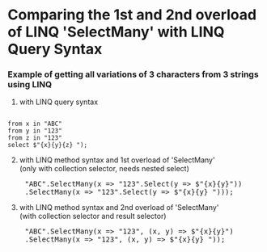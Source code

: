 # Comparing the 1st and 2nd overload of LINQ 'SelectMany' with LINQ Query Syntax

### Example of getting all variations of 3 characters from 3 strings using LINQ

1. with LINQ query syntax

<code>
from x in "ABC"
from y in "123"
from z in "123"
select $"{x}{y}{z} ");
</code>

2. with LINQ method syntax and 1st overload of 'SelectMany'<br>
(only with collection selector, needs nested select)

<pre>
    "ABC".SelectMany(x => "123".Select(y => $"{x}{y}"))
    .SelectMany(x => "123".Select(y => $"{x}{y} ")));
</pre>

3. with LINQ method syntax and 2nd overload of 'SelectMany'<br>
(with collection selector and result selector)

<pre>
    "ABC".SelectMany(x => "123", (x, y) => $"{x}{y}")
    .SelectMany(x => "123", (x, y) => $"{x}{y} "));
</pre>
